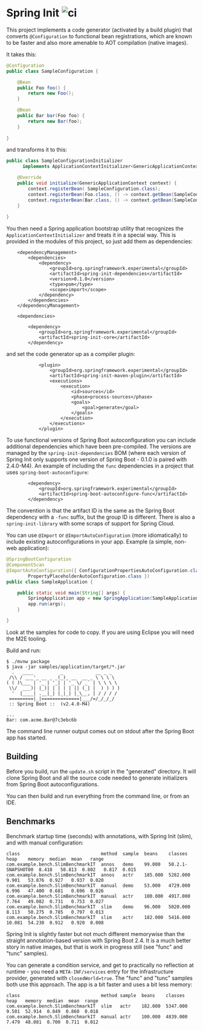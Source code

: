 # Spring Init ![ci](https://github.com/spring-projects-experimental/spring-init/workflows/deploy/badge.svg)

This project implements a code generator (activated by a build plugin) that converts `@Configuration` to functional bean registrations, which are known to be faster and also more amenable to AOT compilation (native images).

It takes this:

```java
@Configuration
public class SampleConfiguration {

    @Bean
    public Foo foo() {
        return new Foo();
    }

    @Bean
    public Bar bar(Foo foo) {
        return new Bar(foo);
    }
    
}
```

and transforms it to this:

```java
public class SampleConfigurationInitializer 
      implements ApplicationContextInitializer<GenericApplicationContext> {

    @Override
    public void initialize(GenericApplicationContext context) {
        context.registerBean( SampleConfiguration.class);
        context.registerBean(Foo.class, () -> context.getBean(SampleConfiguration.class).foo());
        context.registerBean(Bar.class, () -> context.getBean(SampleConfiguration.class).bar(context.getBean(Foo.class)));
    }
    
}
```

You then need a Spring application bootstrap utility that recognizes the `ApplicationContextInitializer` and treats it in a special way.  This is provided in the modules of this project, so just add them as dependencies:

```
	<dependencyManagement>
		<dependencies>
			<dependency>
				<groupId>org.springframework.experimental</groupId>
				<artifactId>spring-init-dependencies</artifactId>
				<version>0.1.0</version>
				<type>pom</type>
				<scope>import</scope>
			</dependency>
		</dependencies>
	</dependencyManagement>

	<dependencies>

		<dependency>
			<groupId>org.springframework.experimental</groupId>
			<artifactId>spring-init-core</artifactId>
		</dependency>

```

and set the code generator up as a compiler plugin:

```
			<plugin>
				<groupId>org.springframework.experimental</groupId>
				<artifactId>spring-init-maven-plugin</artifactId>
				<executions>
					<execution>
						<id>sources</id>
						<phase>process-sources</phase>
						<goals>
							<goal>generate</goal>
						</goals>
					</execution>
				</executions>
			</plugin>

```

To use functional versions of Spring Boot autoconfiguration you can include additional dependencies which have been pre-compiled. The versions are managed by the `spring-init-dependencies` BOM (where each version of Spring Init only supports one version of Spring Boot - 0.1.0 is paired with 2.4.0-M4). An example of including the `func` dependencies in a project that uses `spring-boot-autoconfigure`:

```
		<dependency>
			<groupId>org.springframework.experimental</groupId>
			<artifactId>spring-boot-autoconfigure-func</artifactId>
		</dependency>
```

The convention is that the artifact ID is the same as the Spring Boot dependency with a `-func` suffix, but the group ID is different. There is also a `spring-init-library` with some scraps of support for Spring Cloud.

You can use `@Import` or `@ImportAutoConfiguration` (more idiomatically) to include existing autoconfigurations in your app. Example (a simple, non-web application):

```java
@SpringBootConfiguration
@ComponentScan
@ImportAutoConfiguration({ ConfigurationPropertiesAutoConfiguration.class,
		PropertyPlaceholderAutoConfiguration.class })
public class SampleApplication {

	public static void main(String[] args) {
		SpringApplication app = new SpringApplication(SampleApplication.class);
		app.run(args);
	}

}
```

Look at the samples for code to copy. If you are using Eclipse you will need the M2E tooling.

Build and run:

```
$ ./mvnw package
$ java -jar samples/application/target/*.jar
  .   ____          _            __ _ _
 /\\ / ___'_ __ _ _(_)_ __  __ _ \ \ \ \
( ( )\___ | '_ | '_| | '_ \/ _` | \ \ \ \
 \\/  ___)| |_)| | | | | || (_| |  ) ) ) )
  '  |____| .__|_| |_|_| |_\__, | / / / /
 =========|_|==============|___/=/_/_/_/
 :: Spring Boot ::  (v2.4.0-M4)

...
Bar: com.acme.Bar@7c3ebc6b
```

The command line runner output comes out on stdout after the Spring Boot app has started.

## Building

Before you build, run the `update.sh` script in the "generated" directory. It will clone Spring Boot and all the source code needed to generate initializers from Spring Boot autoconfigurations.

You can then build and run everything from the command line, or from an IDE.

## Benchmarks

Benchmark startup time (seconds) with annotations, with Spring Init (slim), and with manual configuration:

```
class                              method  sample  beans    classes   heap    memory  median  mean   range
com.example.bench.SlimBenchmarkIT  annos   demo    99.000   50.2.1-SNAPSHOT00  8.418   50.813  0.802   0.817  0.015
com.example.bench.SlimBenchmarkIT  annos   actr    185.000  5282.000  9.901   53.876  0.927   0.937  0.020
com.example.bench.SlimBenchmarkIT  manual  demo    53.000   4729.000  6.996   47.400  0.681   0.696  0.026
com.example.bench.SlimBenchmarkIT  manual  actr    100.000  4917.000  7.764   49.082  0.731   0.753  0.027
com.example.bench.SlimBenchmarkIT  slim    demo    96.000   5020.000  8.113   50.275  0.785   0.797  0.013
com.example.bench.SlimBenchmarkIT  slim    actr    182.000  5416.000  10.081  54.230  0.912   0.920  0.008
```

Spring Init is slightly faster but not much different memorywise than the straight annotation-based version with Spring Boot 2.4. It is a much better story in native images, but that is work in progress still (see "func" and "tunc" samples).

You can generate a condition service, and get to practically no reflection at runtime - you need a `META-INF/services` entry for the infrastructure provider, generated with `closedWorld=true`. The "func" and "tunc" samples both use this approach. The app is a bit faster and uses a bit less memory:

```
class                              method sample  beans    classes   heap   memory  median  mean  range
com.example.bench.SlimBenchmarkIT  slim   actr    182.000  5347.000  9.501  52.914  0.849  0.860  0.018
com.example.bench.SlimBenchmarkIT  manual actr    100.000  4839.000  7.479  48.081  0.700  0.711  0.012
```
